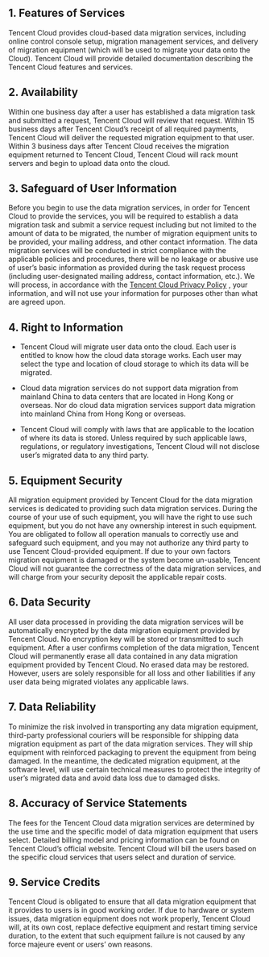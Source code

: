 ## 1. Features of Services

Tencent Cloud provides cloud-based data migration services, including online control console setup, migration management services, and delivery of migration equipment (which will be used to migrate your data onto the Cloud). Tencent Cloud will provide detailed documentation describing the Tencent Cloud features and services.  

## 2. Availability

Within one business day after a user has established a data migration task and submitted a request, Tencent Cloud will review that request. Within 15 business days after Tencent Cloud’s receipt of all required payments, Tencent Cloud will deliver the requested migration equipment to that user. Within 3 business days after Tencent Cloud receives the migration equipment returned to Tencent Cloud, Tencent Cloud will rack mount servers and begin to upload data onto the cloud.  

## 3. Safeguard of User Information

Before you begin to use the data migration services, in order for Tencent Cloud to provide the services, you will be required to establish a data migration task and submit a service request including but not limited to the amount of data to be migrated, the number of migration equipment units to be provided, your mailing address, and other contact information. The data migration services will be conducted in strict compliance with the applicable policies and procedures, there will be no leakage or abusive use of user’s basic information as provided during the task request process (including user-designated mailing address, contact information, etc.). We will process, in accordance with the [Tencent  Cloud Privacy Policy](https://intl.cloud.tencent.com/document/product/301/17345) , your information, and will not use your information for purposes other than what are agreed upon. 

## 4. Right to Information

- Tencent Cloud will migrate user data onto the cloud. Each user is entitled to know how the cloud data storage works. Each user may select the type and location of cloud storage to which its data will be migrated.

- Cloud data migration services do not support data migration from mainland China to data centers that are located in Hong Kong or overseas. Nor do cloud data migration services support data migration into mainland China from Hong Kong or overseas.

- Tencent Cloud will comply with laws that are applicable to the location of where its data is stored. Unless required by such applicable laws, regulations, or regulatory investigations, Tencent Cloud will not disclose user’s migrated data to any third party.

## 5. Equipment Security

All migration equipment provided by Tencent Cloud for the data migration services is dedicated to providing such data migration services. During the course of your use of such equipment, you will have the right to use such equipment, but you do not have any ownership interest in such equipment. You are obligated to follow all operation manuals to correctly use and safeguard such equipment, and you may not authorize any third party to use Tencent Cloud-provided equipment. If due to your own factors migration equipment is damaged or the system become un-usable, Tencent Cloud will not guarantee the correctness of the data migration services, and will charge from your security deposit the applicable repair costs. 


## 6. Data Security

All user data processed in providing the data migration services will be automatically encrypted by the data migration equipment provided by Tencent Cloud. No encryption key will be stored or transmitted to such equipment.  After a user confirms completion of the data migration, Tencent Cloud will permanently erase all data contained in any data migration equipment provided by Tencent Cloud. No erased data may be restored. However, users are solely responsible for all loss and other liabilities if any user data being migrated violates any applicable laws.

## 7. Data Reliability 

To minimize the risk involved in transporting any data migration equipment, third-party professional couriers will be responsible for shipping data migration equipment as part of the data migration services. They will ship equipment with reinforced packaging to prevent the equipment from being damaged. In the meantime, the dedicated migration equipment, at the software level, will use certain technical measures to protect the integrity of user’s migrated data and avoid data loss due to damaged disks. 

## 8. Accuracy of Service Statements 

The fees for the Tencent Cloud data migration services are determined by the use time and the specific model of data migration equipment that users select. Detailed billing model and pricing information can be found on Tencent Cloud’s official website. Tencent Cloud will bill the users based on the specific cloud services that users select and duration of service. 

## 9. Service Credits

Tencent Cloud is obligated to ensure that all data migration equipment that it provides to users is in good working order. If due to hardware or system issues, data migration equipment does not work properly, Tencent Cloud will, at its own cost, replace defective equipment and restart timing service duration, to the extent that such equipment failure is not caused by any force majeure event or users’ own reasons.   

 
